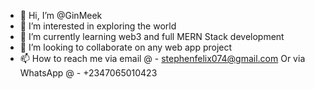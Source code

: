 - 👋 Hi, I’m @GinMeek
- 👀 I’m interested in exploring the world
- 🌱 I’m currently learning web3 and full MERN Stack development 
- 💞️ I’m looking to collaborate on any web app project 
- 📫 How to reach me via email @ - stephenfelix074@gmail.com
     Or via WhatsApp @ - +2347065010423

<!---
GinMeek/GinMeek is a ✨ special ✨ repository because its `README.md` (this file) appears on your GitHub profile.
You can click the Preview link to take a look at your changes.
--->

